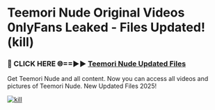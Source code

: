 # Teemori Nude Original Videos 0nlyFans Leaked - Files Updated! (kill)

<h3>🔴 CLICK HERE 🌐==►► <a href="https://tinyurl.com/yc6ubb5a" rel="nofollow">Teemori Nude Updated Files</a></h3>

Get Teemori Nude and all content. Now you can access all videos and pictures of Teemori Nude. New Updated Files 2025!

[![kill](https://i.imgur.com/7eu0CRL.gif)](https://tinyurl.com/yc6ubb5a)
